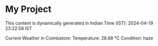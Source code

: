 # My Project

This content is dynamically generated in Indian Time (IST): 2024-04-19 23:22:58 IST


Current Weather in Coimbatore:
Temperature: 28.88 °C
Condition: haze
